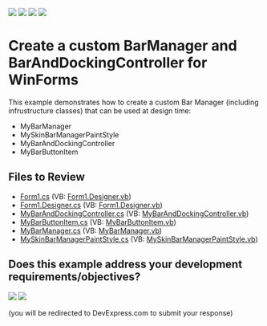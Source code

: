<!-- default badges list -->
![](https://img.shields.io/endpoint?url=https://codecentral.devexpress.com/api/v1/VersionRange/128616562/13.1.4%2B)
[![](https://img.shields.io/badge/Open_in_DevExpress_Support_Center-FF7200?style=flat-square&logo=DevExpress&logoColor=white)](https://supportcenter.devexpress.com/ticket/details/E1572)
[![](https://img.shields.io/badge/📖_How_to_use_DevExpress_Examples-e9f6fc?style=flat-square)](https://docs.devexpress.com/GeneralInformation/403183)
[![](https://img.shields.io/badge/💬_Leave_Feedback-feecdd?style=flat-square)](#does-this-example-address-your-development-requirementsobjectives)
<!-- default badges end -->

# Create a custom BarManager and BarAndDockingController for WinForms

This example demonstrates how to create a custom Bar Manager (including infrustructure classes) that can be used at design time:

* MyBarManager
* MySkinBarManagerPaintStyle
* MyBarAndDockingController
* MyBarButtonItem


## Files to Review

* [Form1.cs](./CS/Form1.cs) (VB: [Form1.Designer.vb](./VB/Form1.Designer.vb))
* [Form1.Designer.cs](./CS/Form1.Designer.cs) (VB: [Form1.Designer.vb](./VB/Form1.Designer.vb))
* [MyBarAndDockingController.cs](./CS/MyBarManager/MyBarAndDockingController.cs) (VB: [MyBarAndDockingController.vb](./VB/MyBarManager/MyBarAndDockingController.vb))
* [MyBarButtonItem.cs](./CS/MyBarManager/MyBarButtonItem.cs) (VB: [MyBarButtonItem.vb](./VB/MyBarManager/MyBarButtonItem.vb))
* [MyBarManager.cs](./CS/MyBarManager/MyBarManager.cs) (VB: [MyBarManager.vb](./VB/MyBarManager/MyBarManager.vb))
* [MySkinBarManagerPaintStyle.cs](./CS/MyBarManager/MySkinBarManagerPaintStyle.cs) (VB: [MySkinBarManagerPaintStyle.vb](./VB/MyBarManager/MySkinBarManagerPaintStyle.vb))
<!-- feedback -->
## Does this example address your development requirements/objectives?

[<img src="https://www.devexpress.com/support/examples/i/yes-button.svg"/>](https://www.devexpress.com/support/examples/survey.xml?utm_source=github&utm_campaign=winforms-create-custom-barmanager-baranddockingcontroller&~~~was_helpful=yes) [<img src="https://www.devexpress.com/support/examples/i/no-button.svg"/>](https://www.devexpress.com/support/examples/survey.xml?utm_source=github&utm_campaign=winforms-create-custom-barmanager-baranddockingcontroller&~~~was_helpful=no)

(you will be redirected to DevExpress.com to submit your response)
<!-- feedback end -->
